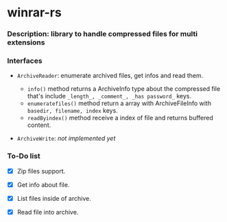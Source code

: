 # winrar-rs

### Description: library to handle compressed files for multi extensions

### Interfaces

* ```ArchiveReader```: enumerate archived files, get infos and read them.

  * ```info()``` method returns a ArchiveInfo type about the compressed file that's include ```_length_, _comment_, _has password_``` keys. 
  * ```enumeratefiles()``` method return a array with ArchiveFileInfo with ```basedir, filename, index``` keys.
  * ```readByindex()``` method receive a index of file and returns buffered content.
* ```ArchiveWrite```: _not implemented yet_

### To-Do list
- [x] Zip files support.
- [x] Get info about file.
- [x] List files inside of archive.
- [x] Read file into archive.


